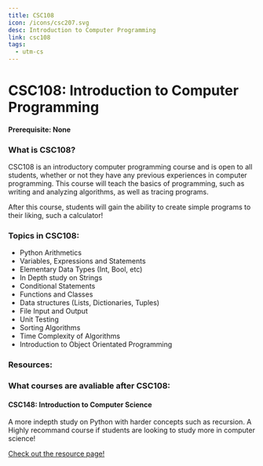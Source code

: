 ```yaml
---
title: CSC108
icon: /icons/csc207.svg
desc: Introduction to Computer Programming 
link: csc108
tags:
  - utm-cs
---
```


# CSC108: Introduction to Computer Programming
#### Prerequisite: None

<grid-1-x-2 title="Fall 2020 Class Website" img-src="https://i.imgur.com/mthOVtT.png" link="https://mcs.utm.utoronto.ca/~108/index.shtml" desc="All credits to Michael Liut" button="Check it out!"></grid-1-x-2>

### What is CSC108?
CSC108 is an introductory computer programming course and is open to all students, whether or not they have any previous experiences in computer programming. 
This course will teach the basics of programming, such as writing and analyzing algorithms, as well as tracing programs.

After this course, students will gain the ability to create simple programs to their liking, such a calculator!
### Topics in CSC108:
- Python Arithmetics
- Variables, Expressions and Statements
- Elementary Data Types (Int, Bool, etc)
- In Depth study on Strings
- Conditional Statements
- Functions and Classes
- Data structures (Lists, Dictionaries, Tuples)
- File Input and Output
- Unit Testing
- Sorting Algorithms
- Time Complexity of Algorithms
- Introduction to Object Orientated Programming

### Resources:
<grid-1-x-2 title="Beginner Tutorial to Python" :reversed="true" img-src="https://www.freecodecamp.org/news/content/images/2020/07/how-is-python-used-v2.png" link="https://developers.google.com/edu/python" desc="Get a head start on Python with Google for Education!" button="Check it out!"></grid-1-x-2>

<grid-1-x-2 title="Practice makes perfect!" img-src="https://ictslab.com/wp-content/uploads/2019/03/d1326ca6cca8038cd115a061b4e2b3bc.png" link="https://developers.google.com/edu/python" desc="Multiple beginner exercises to improve your coding skills" button="Try it out!"></grid-1-x-2>

### What courses are avaliable after CSC108:
#### CSC148: Introduction to Computer Science
A more indepth study on Python with harder concepts such as recursion.
A Highly recommand course if students are looking to study more in computer science!

[Check out the resource page!](./csc148)